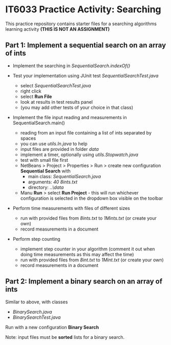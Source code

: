 # IT6033 Practice Activity: Searching
This practice repository contains starter files for a searching algorithms learning activity 
__(THIS IS NOT AN ASSIGNMENT)__

## Part 1: Implement a sequential search on an array of ints

* Implement the searching in _SequentialSearch.indexOf()_

* Test your implementation using JUnit test _SequentialSearchTest.java_
  - select _SequentialSearchTest.java_
  - right click
  - select __Run File__
  - look at results in test results panel
  - (you may add other tests of your choice in that class)
    
* Implement the file input reading and measurements in SequentialSearch.main()
    - reading from an input file containing a list of ints separated by spaces
    - you can use _utils.In.java_ to help
    - input files are provided in folder _data_
    - implement a timer, optionally using _utils.Stopwatch.java_
    - test with small file first
    - NetBeans > Project > Properties > Run > create new configuration __Sequential Search__  with 
      - main class: _SequentialSearch.java_
      - arguments: _40 8ints.txt_
      - directory: _..\data_
     - Manu __Run__ > select __Run Project__ - this will run whichever configuration is selected in the dropdown box visible on the toolbar
    
* Perform time measurements with files of different sizes
    - run with provided files from _8ints.txt_ to _1Mints.txt_ (or create your own)
    - record measurements in a document
    
* Perform step counting
    - implement step counter in your algorithm (comment it out when doing time measurements as this may affect the time)
    - run with provided files from _8int.txt_ to _1Mint.txt_ (or create your own)
    - record measurements in a document


## Part 2: Implement a binary search on an array of ints

Similar to above, with classes
- _BinarySearch.java_
- _BinarySearchTest.java_

Run with a new configuration __Binary Search__

Note: input files must be __sorted__ lists for a binary search.


